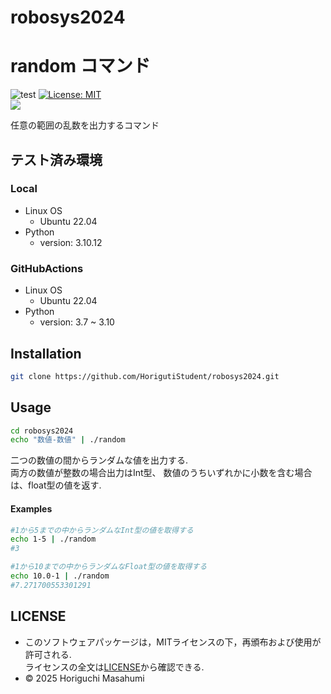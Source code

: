 # robosys2024

# random コマンド
![test](https://github.com/HorigutiStudent/robosys2024/actions/workflows/test.yml/badge.svg)
[![License: MIT](https://img.shields.io/badge/License-MIT-yellow.svg)](https://opensource.org/licenses/MIT) \
<img src="https://img.shields.io/badge/-Python-F9DC3E.svg?logo=python&style=flat"> 

任意の範囲の乱数を出力するコマンド

## テスト済み環境
### Local
- Linux OS
    - Ubuntu 22.04
- Python
    - version:  3.10.12    

### GitHubActions
- Linux OS
    - Ubuntu 22.04
- Python 
    - version: 3.7 ~ 3.10

## Installation
```sh
git clone https://github.com/HorigutiStudent/robosys2024.git
```
## Usage
```sh 
cd robosys2024  
echo "数値-数値" | ./random
```
二つの数値の間からランダムな値を出力する.  \
両方の数値が整数の場合出力はInt型、 数値のうちいずれかに小数を含む場合は、float型の値を返す.
#### Examples
```sh
#1から5までの中からランダムなInt型の値を取得する
echo 1-5 | ./random   
#3

#1から10までの中からランダムなFloat型の値を取得する
echo 10.0-1 | ./random
#7.271700553301291
```

## LICENSE
- このソフトウェアパッケージは，MITライセンスの下，再頒布および使用が許可される. \
ライセンスの全文は[LICENSE](https://github.com/HorigutiStudent/robosys2024?tab=MIT-1-ov-file)から確認できる.
- © 2025 Horiguchi Masahumi
